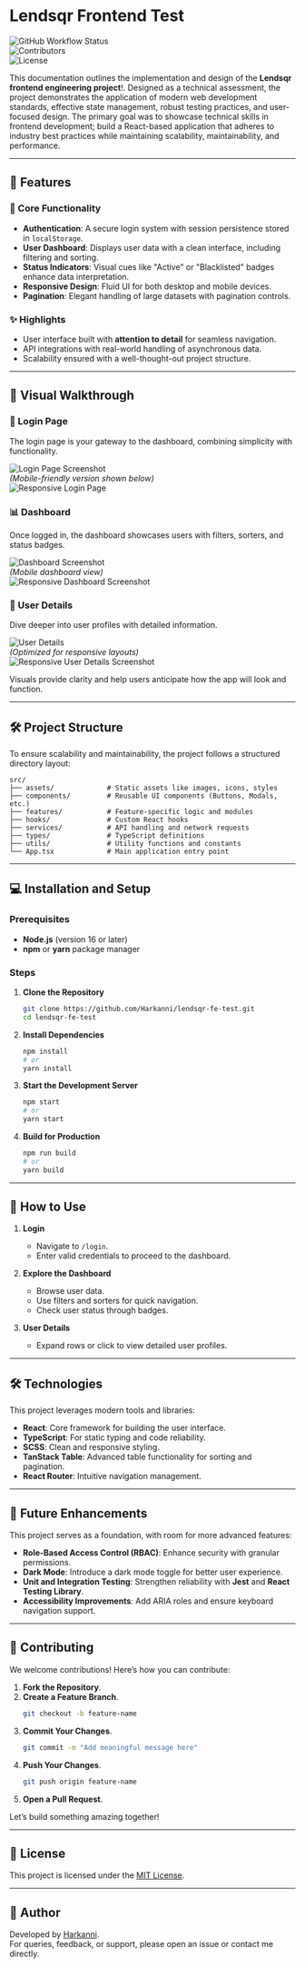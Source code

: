 # Lendsqr Frontend Test  

![GitHub Workflow Status](https://img.shields.io/github/actions/workflow/status/Harkanni/lendsqr-fe-test/ci.yml?style=flat-square)  
![Contributors](https://img.shields.io/github/contributors/Harkanni/lendsqr-fe-test?style=flat-square)  
![License](https://img.shields.io/github/license/Harkanni/lendsqr-fe-test?style=flat-square)  

This documentation outlines the implementation and design of the **Lendsqr frontend engineering project**!. Designed as a technical assessment, the project demonstrates the application of modern web development standards, effective state management, robust testing practices, and user-focused design. The primary goal was to showcase technical skills in frontend development; build a React-based application that adheres to industry best practices while maintaining scalability, maintainability, and performance.

---

## 🚀 Features  

### 🌟 Core Functionality  
- **Authentication**: A secure login system with session persistence stored in `localStorage`.  
- **User Dashboard**: Displays user data with a clean interface, including filtering and sorting.  
- **Status Indicators**: Visual cues like "Active" or "Blacklisted" badges enhance data interpretation.  
- **Responsive Design**: Fluid UI for both desktop and mobile devices.  
- **Pagination**: Elegant handling of large datasets with pagination controls.  

### ✨ Highlights  
- User interface built with **attention to detail** for seamless navigation.  
- API integrations with real-world handling of asynchronous data.  
- Scalability ensured with a well-thought-out project structure.  

---

## 🌄 Visual Walkthrough  

### 🔐 Login Page  
The login page is your gateway to the dashboard, combining simplicity with functionality.  

![Login Page Screenshot](./screenshots/login.png)  
*(Mobile-friendly version shown below)*  
![Responsive Login Page](./screenshots/responsive_login.png)  

### 📊 Dashboard  
Once logged in, the dashboard showcases users with filters, sorters, and status badges.  

![Dashboard Screenshot](./screenshots/dashboard.png)  
*(Mobile dashboard view)*  
![Responsive Dashboard Screenshot](./screenshots/responsive_dashboard.png)  

### 📄 User Details  
Dive deeper into user profiles with detailed information.  

![User Details](./screenshots/user_details.png)  
*(Optimized for responsive layouts)*  
![Responsive User Details Screenshot](./screenshots/responsive_user_details.png)  

Visuals provide clarity and help users anticipate how the app will look and function.

---

## 🛠️ Project Structure  

To ensure scalability and maintainability, the project follows a structured directory layout:  

```plaintext  
src/  
├── assets/             # Static assets like images, icons, styles  
├── components/         # Reusable UI components (Buttons, Modals, etc.)  
├── features/           # Feature-specific logic and modules  
├── hooks/              # Custom React hooks  
├── services/           # API handling and network requests  
├── types/              # TypeScript definitions  
├── utils/              # Utility functions and constants  
└── App.tsx             # Main application entry point  
```  

---

## 💻 Installation and Setup  

### Prerequisites  
- **Node.js** (version 16 or later)  
- **npm** or **yarn** package manager  

### Steps  

1. **Clone the Repository**  
   ```bash  
   git clone https://github.com/Harkanni/lendsqr-fe-test.git  
   cd lendsqr-fe-test  
   ```  

2. **Install Dependencies**  
   ```bash  
   npm install  
   # or  
   yarn install  
   ```  

3. **Start the Development Server**  
   ```bash  
   npm start  
   # or  
   yarn start  
   ```  

4. **Build for Production**  
   ```bash  
   npm run build  
   # or  
   yarn build  
   ```  

---

## 🧭 How to Use  

1. **Login**  
   - Navigate to `/login`.  
   - Enter valid credentials to proceed to the dashboard.  

2. **Explore the Dashboard**  
   - Browse user data.  
   - Use filters and sorters for quick navigation.  
   - Check user status through badges.  

3. **User Details**  
   - Expand rows or click to view detailed user profiles.  

---

## 🛠️ Technologies  

This project leverages modern tools and libraries:  

- **React**: Core framework for building the user interface.  
- **TypeScript**: For static typing and code reliability.  
- **SCSS**: Clean and responsive styling.  
- **TanStack Table**: Advanced table functionality for sorting and pagination.  
- **React Router**: Intuitive navigation management.  

---

## 🔮 Future Enhancements  

This project serves as a foundation, with room for more advanced features:  

- **Role-Based Access Control (RBAC)**: Enhance security with granular permissions.  
- **Dark Mode**: Introduce a dark mode toggle for better user experience.  
- **Unit and Integration Testing**: Strengthen reliability with **Jest** and **React Testing Library**.  
- **Accessibility Improvements**: Add ARIA roles and ensure keyboard navigation support.  

---

## 🙌 Contributing  

We welcome contributions! Here’s how you can contribute:  

1. **Fork the Repository**.  
2. **Create a Feature Branch**.  
   ```bash  
   git checkout -b feature-name  
   ```  
3. **Commit Your Changes**.  
   ```bash  
   git commit -m "Add meaningful message here"  
   ```  
4. **Push Your Changes**.  
   ```bash  
   git push origin feature-name  
   ```  
5. **Open a Pull Request**.  

Let’s build something amazing together!  

---

## 📜 License  

This project is licensed under the [MIT License](./LICENSE).  

---

## 👤 Author  

Developed by [Harkanni](https://github.com/Harkanni).  
For queries, feedback, or support, please open an issue or contact me directly.  

